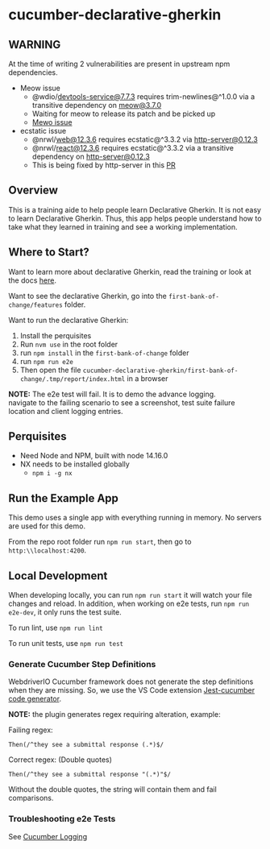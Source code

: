 # cucumber-declarative-gherkin

## WARNING

At the time of writing 2 vulnerabilities are present in upstream
npm dependencies.  

- Meow issue
  - @wdio/devtools-service@7.7.3 requires trim-newlines@^1.0.0 via a transitive dependency on meow@3.7.0
  - Waiting for meow to release its patch and be picked up
  - [Mewo issue](https://github.com/sindresorhus/meow/issues/186)
- ecstatic issue
  - @nrwl/web@12.3.6 requires ecstatic@^3.3.2 via http-server@0.12.3
  - @nrwl/react@12.3.6 requires ecstatic@^3.3.2 via a transitive dependency on http-server@0.12.3
  - This is being fixed by http-server in this [PR](https://github.com/http-party/http-server/pull/631)

## Overview 

This is a training aide to help people learn Declarative Gherkin.  It is not
easy to learn Declarative Gherkin.  Thus, this app helps people understand how
to take what they learned in training and see a working implementation.

## Where to Start?

Want to learn more about declarative Gherkin, read the training or
look at the docs [here](./docs/declarative-gherkin.md).

Want to see the declarative Gherkin, go into the `first-bank-of-change/features`
folder.

Want to run the declarative Gherkin:

1. Install the perquisites
1. Run `nvm use` in the root folder
1. run `npm install` in the `first-bank-of-change` folder
1. run `npm run e2e`
1. Then open the file
    `cucumber-declarative-gherkin/first-bank-of-change/.tmp/report/index.html` in a browser

**NOTE:** The e2e test will fail.  It is to demo the advance logging.  
navigate to the failing scenario to see a screenshot, test suite failure
location and client logging entries.

## Perquisites

- Need Node and NPM, built with node 14.16.0
- NX needs to be installed globally
  - `npm i -g nx`

## Run the Example App

This demo uses a single app with everything running in memory.  No servers are
used for this demo.

From the repo root folder run `npm run start`, then go to `http:\\localhost:4200`.

## Local Development

When developing locally, you can run `npm run start` it will watch your file
changes and reload.  In addition, when working on e2e tests, run
`npm run e2e-dev`, it only runs the test suite.

To run lint, use `npm run lint`

To run unit tests, use `npm run test`

### Generate Cucumber Step Definitions

WebdriverIO Cucumber framework does not generate the step definitions when
they are missing.  So, we use the VS Code extension
[Jest-cucumber code generator](https://marketplace.visualstudio.com/items?itemName=Piotr-Porzuczek.jest-cucumber-code-generator-extension).  

**NOTE:** the plugin generates regex requiring alteration, example:

Failing regex:

```gehrkin
Then(/^they see a submittal response (.*)$/
```

Correct regex: (Double quotes)

```gehrkin
Then(/^they see a submittal response "(.*)"$/
```

Without the double quotes, the string will contain them and fail comparisons.

### Troubleshooting e2e Tests

See [Cucumber Logging](./docs/cucumber-logging.md)
